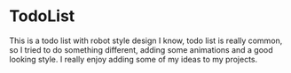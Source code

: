 # TodoList
This is a todo list with robot style design
I know, todo list is really common, so I tried to do something different, adding some animations and a good looking style. 
I really enjoy adding some of my ideas to my projects.

